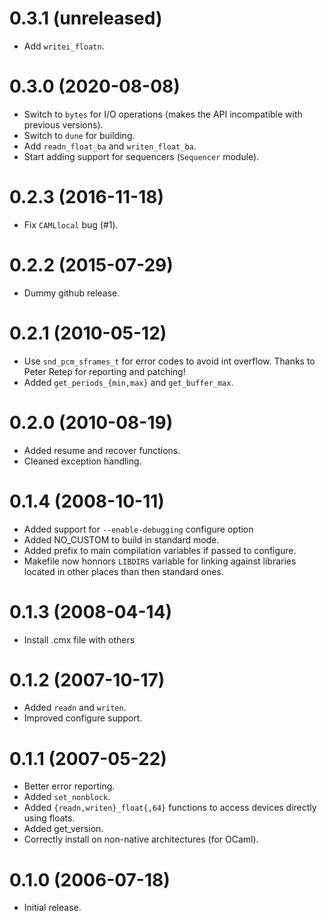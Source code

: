 0.3.1 (unreleased)
=====

- Add `writei_floatn`.

0.3.0 (2020-08-08)
=====

- Switch to `bytes` for I/O operations (makes the API incompatible with previous
  versions).
- Switch to `dune` for building.
- Add `readn_float_ba` and `writen_float_ba`.
- Start adding support for sequencers (`Sequencer` module).

0.2.3 (2016-11-18)
=====

- Fix `CAMLlocal` bug (#1).

0.2.2 (2015-07-29)
=====

- Dummy github release.

0.2.1 (2010-05-12)
=====

- Use `snd_pcm_sframes_t` for error codes to avoid int overflow.  Thanks to
  Peter Retep for reporting and patching!
- Added `get_periods_{min,max}` and `get_buffer_max`.

0.2.0 (2010-08-19)
=====

- Added resume and recover functions.
- Cleaned exception handling.

0.1.4 (2008-10-11)
=====

- Added support for `--enable-debugging` configure option
- Added NO_CUSTOM to build in standard mode.
- Added prefix to main compilation variables if passed to configure.
- Makefile now honnors `LIBDIRS` variable for linking against libraries located
  in other places than then standard ones.

0.1.3 (2008-04-14)
=====

- Install .cmx file with others

0.1.2 (2007-10-17)
=====

- Added `readn` and `writen`.
- Improved configure support.

0.1.1 (2007-05-22)
=====

- Better error reporting.
- Added `set_nonblock`.
- Added `{readn,writen}_float{,64}` functions to access devices directly using
  floats.
- Added get_version.
- Correctly install on non-native architectures (for OCaml).

0.1.0 (2006-07-18)
=====

- Initial release.
